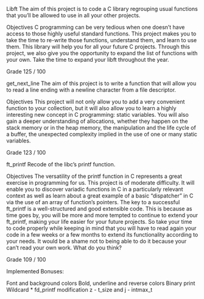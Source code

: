 Libft
The aim of this project is to code a C library regrouping usual functions that you’ll be allowed to use in all your other projects.

Objectives
C programming can be very tedious when one doesn’t have access to those highly useful standard functions. This project makes you to take the time to re-write those functions, understand them, and learn to use them. This library will help you for all your future C projects.
Through this project, we also give you the opportunity to expand the list of functions with your own. Take the time to expand your libft throughout the year.

Grade
125 / 100

get_next_line
The aim of this project is  to write a function that will allow you to read a line ending with a newline character from a file descriptor.

Objectives
This project will not only allow you to add a very convenient function to your collection, but it will also allow you to learn a highly interesting new concept in C programming:
static variables. 
You will also gain a deeper understanding of allocations, whether they happen on the stack memory or in the heap memory, the manipulation and the life cycle of a buffer, the unexpected complexity implied in the use of one or many static variables.

Grade
123 / 100

ft_printf
Recode of the libc’s printf function.

Objectives
The versatility of the printf function in C represents a great exercise in programming for us. This project is of moderate difficulty. It will enable you to discover variadic functions in C in a particularly relevant context as well as learn about a great example of a basic “dispatcher” in C via the use of an array of function’s pointers.
The key to a successful ft_printf is a well-structured and good extensible code. This is because as time goes by, you will be more and more tempted to continue to extend your ft_printf, making your life easier for your future projects. So take your time to
code properly while keeping in mind that you will have to read again your code in a few weeks or a few months to extend its functionality according to your needs. It would be a shame not to being able to do it because your can’t read your own work. What do you think?

Grade
109 / 100

Implemented Bonuses:

Font and background colors
Bold, underline and reverse colors
Binary print
Wildcard *
fd_printf
modification z - t_size and j - intmax_t
